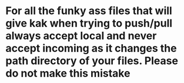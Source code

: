 # For all the funky ass files that will give kak when trying to push/pull always accept local and never accept incoming as it changes the path directory of your files. Please do not make this mistake 
